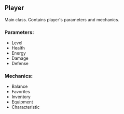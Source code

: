 ## Player

Main class. Contains player's parameters and mechanics.

### Parameters:
- Level
- Health
- Energy
- Damage
- Defense

### Mechanics:
- Balance
- Favorites
- Inventory
- Equipment
- Characteristic
